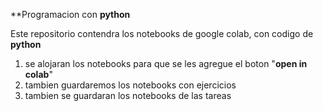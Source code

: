 **Programacion con **python**

Este repositorio contendra los notebooks de google colab, con codigo de **python**

1. se alojaran los notebooks para que se les agregue el boton "**open in colab**"
2. tambien guardaremos los notebooks con ejercicios
3. tambien se guardaran los notebooks de las tareas

 

